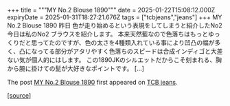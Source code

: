 +++
title = """MY No.2 Blouse 1890"""
date = 2025-01-22T15:08:12.000Z
expiryDate = 2025-01-31T18:27:21.676Z
tags = ["tcbjeans","jeans"]
+++
MY No.2 Blouse 1890 昨日 色が走り始めるという表現をしてしまうと紹介したNo2 今日は私のNo2 ブラウスを紹介します。 本来天然藍なので色落ちはもっとゆっくりだと思ってたのですが、色の太さを4種類入れている事により凹凸の幅が多く、凸になってる部分がアタリやすく色落ちのスピードは合成インディゴと大差ない気が個人的にはします。 この1890JKのシルエットだからこそ刻まれる、胸から腕に掛けての髭が大好きなポイントです。 \[…\]

The post [MY No.2 Blouse 1890](http://tcbjeans.com/2025/01/23/50921) first appeared on [TCB jeans](http://tcbjeans.com).

[[source]](http://tcbjeans.com/2025/01/23/50921)
